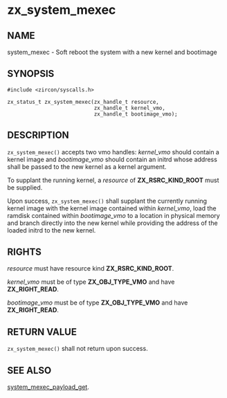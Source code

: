 # zx_system_mexec

## NAME

<!-- Updated by update-docs-from-abigen, do not edit. -->

system_mexec - Soft reboot the system with a new kernel and bootimage

## SYNOPSIS

<!-- Updated by update-docs-from-abigen, do not edit. -->

```
#include <zircon/syscalls.h>

zx_status_t zx_system_mexec(zx_handle_t resource,
                            zx_handle_t kernel_vmo,
                            zx_handle_t bootimage_vmo);
```

## DESCRIPTION

`zx_system_mexec()` accepts two vmo handles: *kernel_vmo* should contain a
kernel image and *bootimage_vmo* should contain an initrd whose address shall
be passed to the new kernel as a kernel argument.

To supplant the running kernel, a *resource* of **ZX_RSRC_KIND_ROOT** must be
supplied.

Upon success, `zx_system_mexec()` shall supplant the currently running kernel
image with the kernel image contained within *kernel_vmo*, load the ramdisk
contained within *bootimage_vmo* to a location in physical memory and branch
directly into the new kernel while providing the address of the loaded initrd
to the new kernel.

## RIGHTS

<!-- Updated by update-docs-from-abigen, do not edit. -->

*resource* must have resource kind **ZX_RSRC_KIND_ROOT**.

*kernel_vmo* must be of type **ZX_OBJ_TYPE_VMO** and have **ZX_RIGHT_READ**.

*bootimage_vmo* must be of type **ZX_OBJ_TYPE_VMO** and have **ZX_RIGHT_READ**.

## RETURN VALUE

`zx_system_mexec()` shall not return upon success.

## SEE ALSO


[system_mexec_payload_get](system_mexec_payload_get.md).
